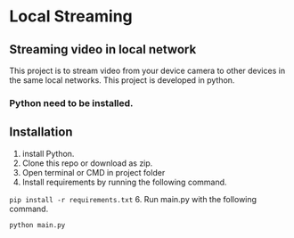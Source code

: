 # Local Streaming
## Streaming video in local network
This project is to stream video from your device camera to other devices in the same local networks. This project is developed in python.
### Python need to be installed.
## Installation
1. install Python.
2. Clone this repo or download as zip.
3. Open terminal or CMD in project folder
4. Install requirements by running the following command.

```pip install -r requirements.txt```
6. Run main.py with the following command.

   ```python main.py```
